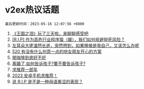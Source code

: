 # v2ex热议话题

`最后更新时间：2023-05-16 12:07:56 +0800`

1. [《王国之泪》玩了三天啦，来聊聊感受吧](https://www.v2ex.com/t/940117)
1. [[R.I.P] 作为高危行业程序猿（媛），我们如何规避猝死风险？](https://www.v2ex.com/t/940169)
1. [左耳朵大佬溘然长逝，突然想到，如果换做是我自己，又该怎么办呢](https://www.v2ex.com/t/940237)
1. [520 有没有什么创意一点的哄女朋友开心的方案](https://www.v2ex.com/t/940126)
1. [喝咖啡到底好不好](https://www.v2ex.com/t/940287)
1. [离婚了,如何告诉孩子?要不要告诉孩子?](https://www.v2ex.com/t/940203)
1. [求推荐一部车](https://www.v2ex.com/t/940108)
1. [2023 安卓手机求推荐！](https://www.v2ex.com/t/940124)
1. [说 R.I.P 是不是一种母语羞涩的表现？](https://www.v2ex.com/t/940306)

